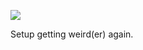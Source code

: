 ![](https://db-feed.s3.us-east-1.amazonaws.com/next-s3-uploads/1da05224-4768-418d-95a7-105c617398f0/IMG_3717.jpg)

Setup getting weird(er) again.